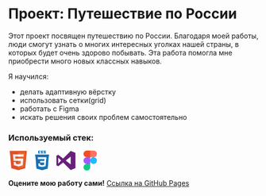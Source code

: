 # Проект: Путешествие по России

Этот проект посвящен путешествию по России. Благодаря моей работы, люди смогут узнать о многих интересных уголках нашей страны, в которых будет очень здорово побывать. 
Эта работа помогла мне приобрести много новых классных навыков. 

Я научился:
* делать адаптивную вёрстку
* использовать сетки(grid)
* работать с Figma
* искать решения своих проблем самостоятельно

### Используемый стек:
<div>
  <img src="https://github.com/devicons/devicon/blob/master/icons/html5/html5-original.svg" title="HTML5" alt="HTML" width="40" height="40"/>&nbsp;
  <img src="https://github.com/devicons/devicon/blob/master/icons/css3/css3-plain-wordmark.svg"  title="CSS3" alt="CSS" width="40" height="40"/>&nbsp;
  <img src="https://github.com/devicons/devicon/blob/master/icons/visualstudio/visualstudio-plain.svg" title="VisualStudio" **alt="VisualStudio" width="40" height="40"/>&nbsp;
  <img src="https://github.com/devicons/devicon/blob/master/icons/figma/figma-original.svg" title="Figma" **alt="Figma" width="40" height="40"/>
</div>

**Оцените мою работу сами!**
[Ссылка на GitHub Pages](https://zeddybig.github.io/russian-travel/)
